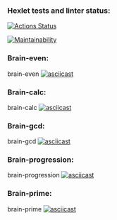 ### Hexlet tests and linter status:
[![Actions Status](https://github.com/myakse/frontend-project-44/workflows/hexlet-check/badge.svg)](https://github.com/myakse/frontend-project-44/actions)


[![Maintainability](https://api.codeclimate.com/v1/badges/a7e58a59c4fc10a3a6f0/maintainability)](https://codeclimate.com/github/myakse/frontend-project-44/maintainability)



### Brain-even:
brain-even
[![asciicast](https://asciinema.org/a/RuXNgeYdKULj7aUVXUnranYws.png)](https://asciinema.org/a/RuXNgeYdKULj7aUVXUnranYws)

### Brain-calc: 
brain-calc
[![asciicast](https://asciinema.org/a/D6aK1OusHcJPfLCIrhBVOPzYA.png)](https://asciinema.org/a/D6aK1OusHcJPfLCIrhBVOPzYA)

### Brain-gcd:
brain-gcd
[![asciicast](https://asciinema.org/a/LyCODonCwrh2sCGag7Hse8yqx.png)](https://asciinema.org/a/LyCODonCwrh2sCGag7Hse8yqx)

### Brain-progression: 
brain-progression
[![asciicast](https://asciinema.org/a/HX5zoFb0gujkPTIK0K6Vczq0b.png)](https://asciinema.org/a/HX5zoFb0gujkPTIK0K6Vczq0b)

### Brain-prime: 
brain-prime
[![asciicast](https://asciinema.org/a/kO2pKDtcNhEyx2R19Wxr5YzA6.png)](https://asciinema.org/a/kO2pKDtcNhEyx2R19Wxr5YzA6)